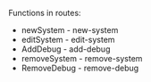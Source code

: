 Functions in routes:

- newSystem - new-system
- editSystem - edit-system
- AddDebug - add-debug
- removeSystem - remove-system
- RemoveDebug - remove-debug
